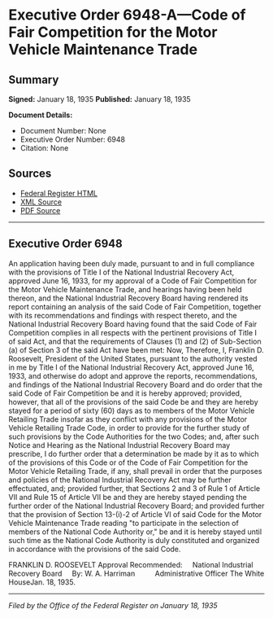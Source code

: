 # Executive Order 6948-A—Code of Fair Competition for the Motor Vehicle Maintenance Trade

## Summary

**Signed:** January 18, 1935
**Published:** January 18, 1935

**Document Details:**
- Document Number: None
- Executive Order Number: 6948
- Citation: None

## Sources
- [Federal Register HTML](https://www.presidency.ucsb.edu/documents/executive-order-6948-code-fair-competition-for-the-motor-vehicle-maintenance-trade)
- [XML Source](None)
- [PDF Source](None)

---

## Executive Order 6948

An application having been duly made, pursuant to and in full compliance with the provisions of Title I of the National Industrial Recovery Act, approved June 16, 1933, for my approval of a Code of Fair Competition for the Motor Vehicle Maintenance Trade, and hearings having been held thereon, and the National Industrial Recovery Board having rendered its report containing an analysis of the said Code of Fair Competition, together with its recommendations and findings with respect thereto, and the National Industrial Recovery Board having found that the said Code of Fair Competition complies in all respects with the pertinent provisions of Title I of said Act, and that the requirements of Clauses (1) and (2) of Sub-Section (a) of Section 3 of the said Act have been met:
Now, Therefore, I, Franklin D. Roosevelt, President of the United States, pursuant to the authority vested in me by Title I of the National Industrial Recovery Act, approved June 16, 1933, and otherwise do adopt and approve the reports, recommendations, and findings of the National Industrial Recovery Board and do order that the said Code of Fair Competition be and it is hereby approved; provided, however, that all of the provisions of the said Code be and they are hereby stayed for a period of sixty (60) days as to members of the Motor Vehicle Retailing Trade insofar as they conflict with any provisions of the Motor Vehicle Retailing Trade Code, in order to provide for the further study of such provisions by the Code Authorities for the two Codes; and, after such Notice and Hearing as the National Industrial Recovery Board may prescribe, I do further order that a determination be made by it as to which of the provisions of this Code or of the Code of Fair Competition for the Motor Vehicle Retailing Trade, if any, shall prevail in order that the purposes and policies of the National Industrial Recovery Act may be further effectuated, and; provided further, that Sections 2 and 3 of Rule 1 of Article VII and Rule 15 of Article VII be and they are hereby stayed pending the further order of the National Industrial Recovery Board; and provided further that the provision of Section 13-(i)-2 of Article VI of said Code for the Motor Vehicle Maintenance Trade reading "to participate in the selection of members of the National Code Authority or," be and it is hereby stayed until such time as the National Code Authority is duly constituted and organized in accordance with the provisions of the said Code.

FRANKLIN D. ROOSEVELT
Approval Recommended:     National Industrial Recovery Board     By: W. A. Harriman          Administrative Officer
The White HouseJan. 18, 1935.

---

*Filed by the Office of the Federal Register on January 18, 1935*

